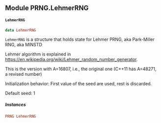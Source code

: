 ## Module PRNG.LehmerRNG

#### `LehmerRNG`

``` purescript
data LehmerRNG
```

`LehmerRNG` is a structure that holds state for Lehmer PRNG, aka Park-Miller RNG, aka MINSTD
Lehmer algorithm is explained in https://en.wikipedia.org/wiki/Lehmer_random_number_generator.
This is the version with A=16807, i.e., the original one (C++11 has A=48271, a revised number)

Initialization behavior: First value of the seed are used, rest is discarded.

Default seed: 1

##### Instances
``` purescript
PRNG LehmerRNG
```


